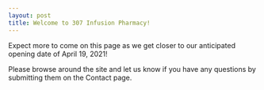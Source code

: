 ```yaml
---
layout: post
title: Welcome to 307 Infusion Pharmacy!
---
```


Expect more to come on this page as we get closer to our anticipated opening date of April 19, 2021!

Please browse around the site and let us know if you have any questions by submitting them on the Contact page.
